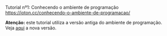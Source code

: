 Tutorial nº1: Conhecendo o ambiente de programação
https://ioton.cc/conhecendo-o-ambiente-de-programacao/

**Atenção:** este tutorial utiliza a versão antiga do ambiente de programação. Veja [aqui](https://ioton.cc/primeiros-passos-ton/) a nova versão.
